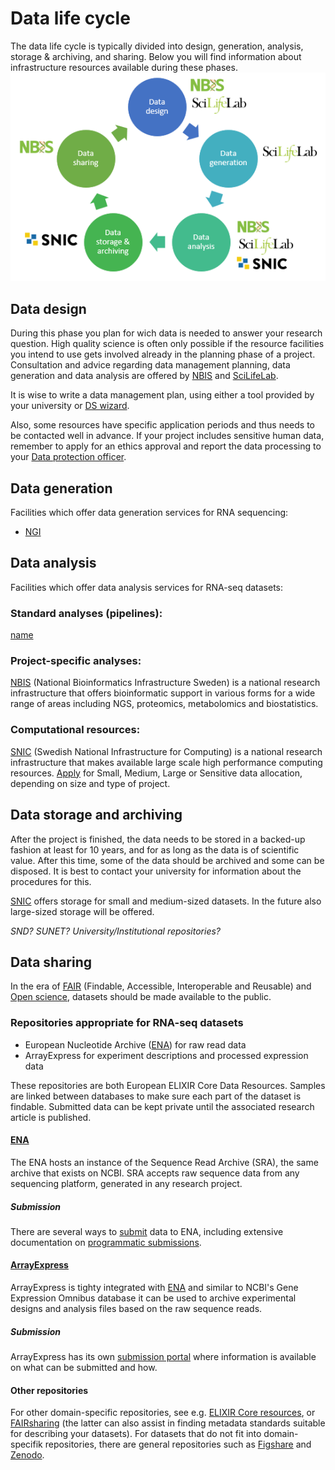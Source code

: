 # Data life cycle
The data life cycle is typically divided into design, generation, analysis, storage & archiving, and sharing. Below you will find information about infrastructure resources available during these phases. ![](/docs/images/data_life_cycle_circle_logos.png)

## Data design
During this phase you plan for wich data is needed to answer your research question. High quality science is often only possible if the resource facilities you intend to use gets involved already in the planning phase of a project. Consultation and advice regarding data management planning, data generation and data analysis are offered by [NBIS](https://nbis.se/) and [SciLifeLab](https://www.scilifelab.se/). 

It is wise to write a data management plan, using either a tool provided by your university or [DS wizard](http://dsw.scilifelab.se/).

Also, some resources have specific application periods and thus needs to be contacted well in advance. If your project includes sensitive human data, remember to apply for an ethics approval and report the data processing to your [Data protection officer](/docs/general/data_protection_officer).

## Data generation
Facilities which offer data generation services for RNA sequencing:
* [NGI](https://ngisweden.scilifelab.se/)

## Data analysis
Facilities which offer data analysis services for RNA-seq datasets:
### Standard analyses (pipelines):
[name](https://linkname) 

### Project-specific analyses:
[NBIS](https://nbis.se/support/ "NBIS support") (National Bioinformatics Infrastructure Sweden) is a national research infrastructure that offers bioinformatic support in various forms for a wide range of areas including NGS, proteomics, metabolomics and biostatistics.

### Computational resources:
[SNIC](https://www.snic.se/ "SNIC homepage") (Swedish National Infrastructure for Computing) is a national research infrastructure that makes available large scale high performance computing resources. [Apply](https://www.snic.se/allocations/compute/ "SNIC compute") for Small, Medium, Large or Sensitive data allocation, depending on size and type of project.

## Data storage and archiving
After the project is finished, the data needs to be stored in a backed-up fashion at least for 10 years, and for as long as the data is of scientific value. After this time, some of the data should be archived and some can be disposed. It is best to contact your university for information about the procedures for this. 

[SNIC](https://www.snic.se/allocations/storage/ "SNIC storage") offers storage for small and medium-sized datasets. In the future also large-sized storage will be offered.

*SND?*
*SUNET?*
*University/Institutional repositories?*

## Data sharing
In the era of [FAIR](https://www.force11.org/group/fairgroup/fairprinciples) (Findable, Accessible, Interoperable and Reusable) and [Open science](https://www.vr.se/english/mandates/open-science/open-access-to-research-data.html), datasets should be made available to the public. 

### Repositories appropriate for RNA-seq datasets

* European Nucleotide Archive ([ENA](https://www.ebi.ac.uk/ena)) for raw read data
* ArrayExpress for experiment descriptions and processed expression data

These repositories are both European ELIXIR Core Data Resources. Samples are linked between databases to make sure each part of the dataset is findable. Submitted data can be kept private until the associated research article is published. 

#### [ENA](https://www.ebi.ac.uk/ena)

The ENA hosts an instance of the Sequence Read Archive (SRA), the same archive that exists on NCBI. SRA accepts raw sequence data from any sequencing platform, generated in any research project.  

##### Submission

There are several ways to [submit](https://www.ebi.ac.uk/ena/submit) data to ENA, including extensive documentation on [programmatic submissions](https://ena-docs.readthedocs.io/en/latest/programmatic.html).

#### [ArrayExpress](https://www.ebi.ac.uk/arrayexpress/)

ArrayExpress is tighty integrated with [ENA](https://www.ebi.ac.uk/ena) and similar to NCBI's Gene Expression Omnibus database it can be used to archive experimental designs and analysis files based on the raw sequence reads. 

##### Submission

ArrayExpress has its own [submission portal](https://www.ebi.ac.uk/arrayexpress/submit/overview.html) where information is available on what can be submitted and how.

#### Other repositories
For other domain-specific repositories, see e.g. [ELIXIR Core resources](https://elixir-europe.org/platforms/data/core-data-resources), or [FAIRsharing](https://fairsharing.org/databases/) (the latter can also assist in finding metadata standards suitable for describing your datasets). For datasets that do not fit into domain-specifik repositories, there are general repositories such as [Figshare](https://figshare.com/) and [Zenodo](https://zenodo.org/).